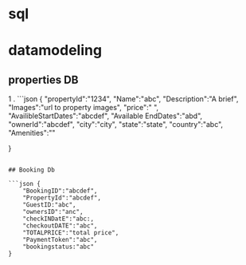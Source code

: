 # sql

# datamodeling

##  properties DB

1 . ```json {
    "propertyId":"1234",
    "Name":"abc",
    "Description":"A brief",
    "Images":"url to property images",
    "price":" ",
    "AvailibleStartDates":"abcdef",
    "Available EndDates":"abd",
    "ownerId":"abcdef",
    "city":"city",
    "state":"state",
    "country":"abc",
    "Amenities":""

}

```

## Booking Db 

```json {
    "BookingID":"abcdef",
    "PropertyId":"abcdef",
    "GuestID:"abc",
    "ownersID":"anc",
    "checkINDatE":"abc:,
    "checkoutDATE":"abc",
    "TOTALPRICE":"total price",
    "PaymentToken":"abc",
    "bookingstatus:"abc"
}